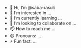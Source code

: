 - 👋 Hi, I’m @saba-rasuli
- 👀 I’m interested in ...
- 🌱 I’m currently learning ...
- 💞️ I’m looking to collaborate on ...
- 📫 How to reach me ...
- 😄 Pronouns: ...
- ⚡ Fun fact: ...

<!---
admin-sabapornstar/admin-sabapornstar is a ✨ special ✨ repository because its `README.md` (this file) appears on your GitHub profile.
You can click the Preview link to take a look at your changes.
--->
